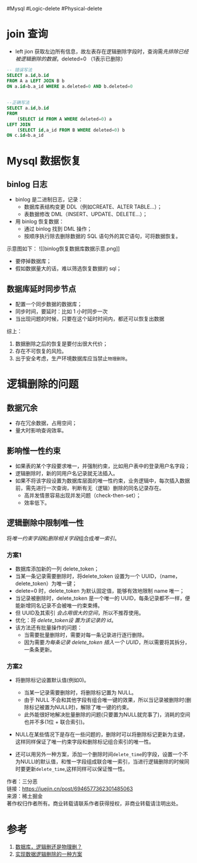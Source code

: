 #Mysql #Logic-delete #Physical-delete


# join 查询
- left jion 获取左边所有信息，故左表存在逻辑删除字段时，查询需*先排除已经被逻辑删除的数据*，deleted=0 （1表示已删除）

```sql
-- 错误写法
SELECT a.id,b.id
FROM A a LEFT JOIN B b 
ON a.id=b.a_id WHERE a.deleted=0 AND b.deleted=0
 
 
--正确写法
SELECT a.id,b.id
FROM 
	(SELECT id FROM A WHERE deleted=0) a 
LEFT JOIN
	(SELECT id,a_id FROM B WHERE deleted=0) b 
ON c.id=b.a_id 
```


# Mysql 数据恢复
## binlog 日志
- binlog 是二进制日志，记录：
	- 数据库表结构变更 DDL（例如CREATE、ALTER TABLE…）；
	- 表数据修改 DML（INSERT、UPDATE、DELETE…）；
- 用 binlog 恢复数据：
	- 通过 binlog 找到 DML 操作；
	- 按顺序执行除去删除数据的 SQL 语句外的其它语句，可将数据恢复。

示意图如下：
![[binlog恢复数据库数据示意.png]]

  
- 要停掉数据库；
- 假如数据量大的话，难以筛选恢复数据的 sql；

## 数据库延时同步节点
-   配置一个同步数据的数据库；
-   同步时间，要延时：比如 1 小时同步一次
-   当出现问题的时候，只要在这个延时时间内，都还可以恢复出数据

综上：
1. 数据删除之后的恢复是要付出很大代价；
2. 存在不可恢复的风险。
3. 出于安全考虑，生产环境数据库应当禁止`物理删除`。

# 逻辑删除的问题
## 数据冗余
- 存在冗余数据，占用空间；
- 量大时影响查询效率。

## 影响惟一性约束
- 如果表的某个字段要求唯一，并强制约束，比如用户表中的登录用户名字段；
- 逻辑删除时，新的同用户名记录就无法插入。
- 如果不将该字段设置为数据库层面的唯一性约束，业务逻辑中，每次插入数据前，需先进行一次查询，判断有无（逻辑）删除的同名记录存在。
	- 高并发情景容易出现并发问题（check-then-set）；
	- 效率低下。

## 逻辑删除中限制唯一性
将*唯一约束字段*和*删除相关字段*组合成*唯一索引*。
### 方案1
- 数据库添加新的一列 delete_token；
- 当某一条记录需要删除时，将delete_token 设置为一个 UUID，（name，delete_token）为唯一键；
- delete=0 时，delete_token 为默认固定值，能够有效地限制 name 唯一；
- 当记录被删除时，delete_token 是一个唯一的 UUID，每条记录都不一样，便能新增同名记录不会被唯一约束束缚。
- 但 UUID及其索引 *会占用很大的空间*，所以不推荐使用。
- 优化：将 *delete_token设 置为该记录的 id*。
- 该方法还有批量操作的问题：
	- 当需要批量删除时，需要对每一条记录进行逐行删除。
	- 因为需要*为每条记录 delete_token 插入一个 UUID*，所以需要将其拆分，一条条更新。

### 方案2
- 将删除标记设置默认值(例如0)。
	- 当某一记录需要删除时，将删除标记置为 NULL。
	- 由于 NULL 不会和其他字段有组合唯一键的效果，所以当记录被删除时(删除标记被置为NULL时)，解除了唯一键的约束。
	- 此外能很好地解决批量删除的问题(只要置为NULL就完事了)，消耗的空间也并不多(1位 + 联合索引)。
    
-   NULL在某些情况下是存在一些问题的，删除时可以将删除标记更新为主键，这样同样保证了唯一约束字段和删除标记组合索引的唯一性。
    
-   还可以用另外一种方案，添加一个删除时间`delete_time`的字段，设置一个不为NULLl的默认值，和惟一字段组成联合唯一索引，当进行逻辑删除的时候同时要更新`delete_time`,这样同样可以保证惟一性。
    

  
作者：三分恶  
链接：https://juejin.cn/post/6946577362301485063  
来源：稀土掘金  
著作权归作者所有。商业转载请联系作者获得授权，非商业转载请注明出处。




# 参考
1. [数据库，逻辑删还是物理删？](https://juejin.cn/post/6946577362301485063)
2. [实现数据逻辑删除的一种方案](https://www.cnblogs.com/54chensongxia/p/14247966.html)